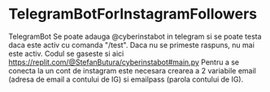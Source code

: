# TelegramBotForInstagramFollowers
TelegramBot 
Se poate adauga @cyberinstabot in telegram si se poate testa daca este activ cu comanda "/test". Daca nu se primeste raspuns, nu mai este activ.
Codul se gaseste si aici https://replit.com/@StefanButura/cyberinstabot#main.py
Pentru a se conecta la un cont de instagram este necesara crearea a 2 variabile email (adresa de email a contului de IG) si emailpass (parola contului de IG).
